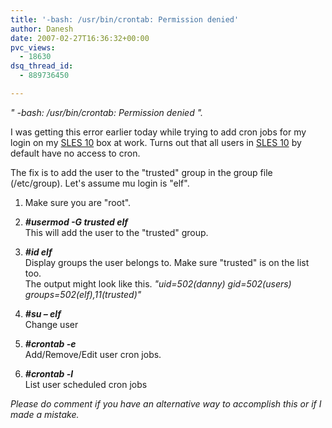 ```yaml
---
title: '-bash: /usr/bin/crontab: Permission denied'
author: Danesh
date: 2007-02-27T16:36:32+00:00
pvc_views:
  - 18630
dsq_thread_id:
  - 889736450

---
```

_" -bash: /usr/bin/crontab: Permission denied "._

I was getting this error earlier today while trying to add cron jobs for my login on my [SLES 10][1] box at work. Turns out that all users in [SLES 10][1] by default have no access to cron.

The fix is to add the user to the "trusted" group in the group file (/etc/group). Let's assume mu login is "elf".

1. Make sure you are "root".

2. **_#usermod -G trusted elf_**  
This will add the user to the "trusted" group.

3. **_#id elf_**  
Display groups the user belongs to. Make sure "trusted" is on the list too.  
The output might look like this. _"uid=502(danny) gid=502(users) groups=502(elf),11(trusted)"_  
4. **_#su &#8211; elf_**  
Change user

5. **_#crontab -e_**  
Add/Remove/Edit user cron jobs.

6. **_#crontab -l_**  
List user scheduled cron jobs

<span style="font-style: italic">Please do comment if you have an alternative way to accomplish this or if I made a mistake.</span>

 [1]: http://www.novell.com/products/server/